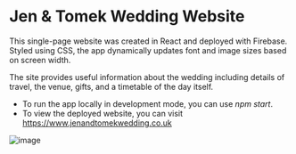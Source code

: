 # Jen & Tomek Wedding Website

This single-page website was created in React and deployed with Firebase. Styled using CSS, the app dynamically updates font and image sizes based on screen width.

The site provides useful information about the wedding including details of travel, the venue, gifts, and a timetable of the day itself.

- To run the app locally in development mode, you can use _npm start_.
- To view the deployed website, you can visit https://www.jenandtomekwedding.co.uk


![image](https://github.com/Jen-Jen91/wedding_website/assets/42136185/c9259f20-ad2b-4cc2-8dba-622656bfa330)
